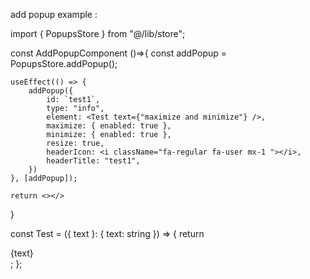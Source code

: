 add popup example :

import { PopupsStore } from "@/lib/store";

const AddPopupComponent ()=>{
const addPopup = PopupsStore.addPopup();

    useEffect(() => {
        addPopup({
            id: `test1`,
            type: "info",
            element: <Test text={"maximize and minimize"} />,
            maximize: { enabled: true },
            minimize: { enabled: true },
            resize: true,
            headerIcon: <i className="fa-regular fa-user mx-1 "></i>,
            headerTitle: "test1",
        })
    }, [addPopup]);

    return <></>
}

const Test = ({ text }: { text: string }) => {
    return <div>{text}</div>;
};
